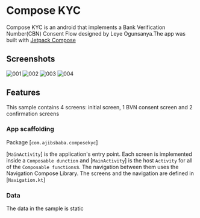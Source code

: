 # Compose KYC

Compose KYC is an android that implements a Bank Verification Number(CBN) Consent Flow designed by
Leye Ogunsanya.The app was built with [Jetpack Compose](https://developer.android.com/jetpack/compose)

## Screenshots

<img src="Screenshots/001.png" alt="001"/>
<img src="Screenshots/002.png" alt="002"/>
<img src="Screenshots/003.png" alt="003"/>
<img src="Screenshots/004.png" alt="004"/>

## Features

This sample contains 4 screens: initial screen, 1 BVN consent screen and 2 confirmation screens

### App scaffolding

Package [`com.ajibsbaba.composekyc`]

[`MainActivity`] is the application's entry point. Each screen is implemented inside
a `Composable dunction` and [`MainActivity`] is the host `Activity` for all of
the `Composable functions`s.
The navigation between them uses the Navigation Compose Library. The screens and the navigation are
defined in [`Navigation.kt`]

### Data

The data in the sample is static